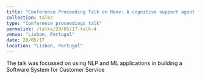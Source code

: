 ```yaml
---
title: "Conference Proceeding Talk on Neev: A cognitive support agent for content improvement in hardware tickets "
collection: talks
type: "Conference proceedings talk"
permalink: /talks/28/05/17-talk-4
venue: "Lisbon, Portugal"
date: 28/05/17
location: "Lisbon, Portugal"
---
```


The talk was focussed on using NLP and ML applications in building a Software System for Customer Service
